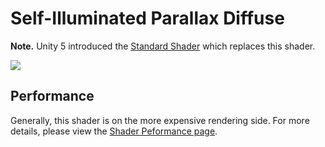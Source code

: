 Self-Illuminated Parallax Diffuse
=================================

**Note.** Unity 5 introduced the [Standard Shader](shader-StandardShader) which replaces this shader.

![](../uploads/Shaders/Shader-IllumParallaxBump.png) 

<!-- include shader-SelfIllumFamilyImport -->

<!-- include shader-ParallaxSubsetImport -->

<!-- include shader-DiffuseSubsetImport -->

Performance
-----------


Generally, this shader is on the more expensive rendering side. For more details, please view the [Shader Peformance page](shader-Performance).

